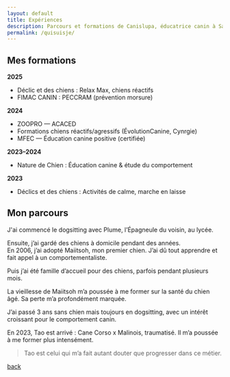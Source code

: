 ```yaml
---
layout: default
title: Expériences
description: Parcours et formations de Canislupa, éducatrice canin à Saint-Étienne
permalink: /quisuisje/
---
```



## Mes formations


**2025**
- Déclic et des chiens : Relax Max, chiens réactifs
- FIMAC CANIN : PECCRAM (prévention morsure)

**2024**
- ZOOPRO — ACACED
- Formations chiens réactifs/agressifs (ÉvolutionCanine, Cynrgie)
- MFEC — Éducation canine positive (certifiée)

**2023–2024**
- Nature de Chien : Éducation canine & étude du comportement

**2023**
- Déclics et des chiens : Activités de calme, marche en laisse


## Mon parcours

J'ai commencé le dogsitting avec Plume, l’Épagneule du voisin, au lycée.

Ensuite, j’ai gardé des chiens à domicile pendant des années.  
En 2006, j’ai adopté Maiitsoh, mon premier chien. J’ai dû tout apprendre et fait appel à un comportementaliste.

Puis j’ai été famille d’accueil pour des chiens, parfois pendant plusieurs mois.

La vieillesse de Maiitsoh m’a poussée à me former sur la santé du chien âgé. Sa perte m’a profondément marquée.

J’ai passé 3 ans sans chien mais toujours en dogsitting, avec un intérêt croissant pour le comportement canin.

En 2023, Tao est arrivé : Cane Corso x Malinois, traumatisé. Il m’a poussée à me former plus intensément.

> Tao est celui qui m’a fait autant douter que progresser dans ce métier.


[back](./)
